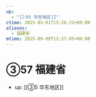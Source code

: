 ```yaml
---
up:
  - "[[③5 华东地区]]"
ctime: 2025-03-01T13:26:22+08:00
aliases:
  - 福建省
mtime: 2025-09-09T12:37:05+08:00
---
```


# ③57 福建省

- up: [[③5 华东地区]]
